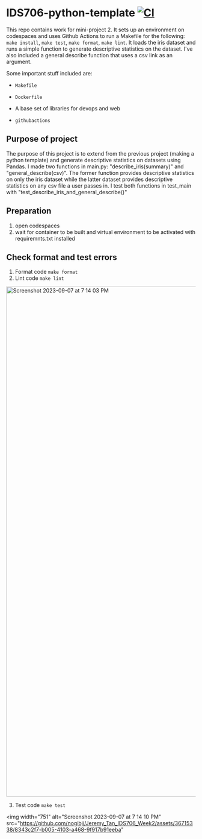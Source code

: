 # IDS706-python-template [![CI](https://github.com/nogibjj/Jeremy_Tan_IDS706_Week2/actions/workflows/ci.yml/badge.svg)](https://github.com/nogibjj/Jeremy_Tan_IDS706_Week2/actions/workflows/ci.yml)
This repo contains work for mini-project 2. It sets up an environment on codespaces and uses Github Actions to run a Makefile for the following: `make install`, `make test`, `make format`, `make lint`. It loads the iris dataset and runs a simple function to generate descriptive statistics on the dataset. I've also included a general describe function that uses a csv link as an argument. 

Some important stuff included are:

* `Makefile`

* `Dockerfile`

* A base set of libraries for devops and web

* `githubactions` 

## Purpose of project
The purpose of this project is to extend from the previous project (making a python template) and generate descriptive statistics on datasets using Pandas. I made two functions in main.py: "describe_iris(summary)" and "general_describe(csv)". The former function provides descriptive statistics on only the iris dataset while the latter dataset provides descriptive statistics on any csv file a user passes in. I test both functions in test_main with "test_describe_iris_and_general_describe()" 

## Preparation
1. open codespaces 
2. wait for container to be built and virtual environment to be activated with requiremnts.txt installed

## Check format and test errors
1. Format code `make format`
2. Lint code `make lint`

<img width="1353" alt="Screenshot 2023-09-07 at 7 14 03 PM" src="https://github.com/nogibjj/Jeremy_Tan_IDS706_Week2/assets/36715338/13e9d5b3-aa92-47df-a6cc-cf5af68ece28">

3. Test code `make test`

<img width="751" alt="Screenshot 2023-09-07 at 7 14 10 PM" src="https://github.com/nogibjj/Jeremy_Tan_IDS706_Week2/assets/36715338/8343c2f7-b005-4103-a468-9f917b91eeba"


